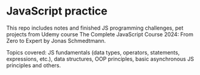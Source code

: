# JavaScript practice

This repo includes notes and finished JS programming challenges, pet projects from Udemy course The Complete JavaScript Course 2024: From Zero to Expert by Jonas Schmedtmann.

Topics covered: JS fundamentals (data types, operators, statements, expressions, etc.), data structures, OOP principles, basic asynchronous JS principles and others.
